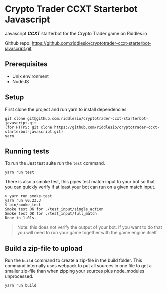 # Crypto Trader CCXT Starterbot Javascript

Javascript ***CCXT*** starterbot for the Crypto Trader game on Riddles.io

Github repo: https://github.com:riddlesio/cryptotrader-ccxt-starterbot-javascript.git

## Prerequisites
- Unix environment
- NodeJS

## Setup

First clone the project and run yarn to install dependencies

```
git clone git@github.com:riddlesio/cryptotrader-ccxt-starterbot-javascript.git
(for HTTPS: git clone https://github.com/riddlesio/cryptotrader-ccxt-starterbot-javascript.git)
yarn
```

## Running tests

To run the Jest test suite run the `test` command.

```
yarn run test
```

There is also a smoke test, this pipes test match input to your bot so that you can quickly verify
if at least your bot can run on a given match input.

```
> yarn run smoke-test
yarn run v0.23.3
$ bin/smoke_test
Smoke test OK for ./test_input/single_action
Smoke test OK for ./test_input/full_match
Done in 1.01s.
```


> Note: this does not verify the output of your bot. If you want to do that you will need to run
your game together with the game engine itself.

## Build a zip-file to upload

Run the `build` command to create a zip-file in the build folder. This command internally uses
webpack to put all sources in one file to get a smaller zip-file than when zipping your sources
plus node_modules unprocessed.

```
yarn run build
```

